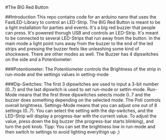 #The BIG Red Button

##Introduction
This repo contains code for an arduino nano that uses the FastLED-Library to control an LED-Strip. The BIG Red Button is meant to be a light installation for parties and events. It's a big red buzzer that people can press. It's powered thorugh USB and controls an LED-Strip. It's meant to be connected to several LED-Strips that run away from the button. In the main mode a light point runs away from the buzzer to the end of the led strips and pressing the buzzer feels like unleashing some kind of shockwave.
There are other modes as well. The Buzzer has 4 dipswitches on the side and a Potentiometer:

###Potentiometer:
The Potentiometer controls the Brightness of the strip in run-mode and the settings values in setting-mode

###Dip-Switches:
The first 3 dipswitches are used to input a 3-bit number (0..7) and the last dipswitch is used to set run-mode or settin-mode. Run-Mode means that the first three dipswitches selects mode 0..7 and the buzzer does something depending on the selected mode. The Poti controls overall brightness. Settings-Mode means that you can adjust one out of 8 settings (0..7). You can select the setting with the dip-switches, and the LED-Strip will display a progress-bar with the current value. To adjust the value, press down the big buzzer (the progress-bar starts blinking), and turn the poti knob.
Tipp: You can set the brightness low in run-mode and then switch to settings to avoid lighting everythign up ;)